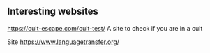 ## Interesting websites

https://cult-escape.com/cult-test/
A site to check if you are in a cult

Site https://www.languagetransfer.org/